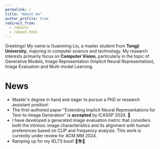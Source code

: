 ```yaml
---
permalink: /
title: "About me"
author_profile: true
redirect_from: 
  - /about/
  - /about.html
---
```


Greetings! My name is Guanming Liu, a master student from **Tongji University**, majoring in computer science and technology. My research interests primarily focus on **Computer Vision**, particularly in the topic of Generative Models, Image Representation (Implicit Neural Representation), Image Evaluation and Multi-modal Learning.

News
======

* Master's degree in hand and eager to pursue a PhD or research assistant position!
* The first-authored paper "Extending Implicit Neural Representations for Text-to-Image Generation" is **accepted** by ICASSP 2024. 🎉
* I have developed a generated image evaluation metric that considers both the intrinsic image characteristics and its alignment with human preferences based on CLIP and frequency analysis. This work is currently under review for ACM MM 2024.
* Ramping up for my IELTS bout! 🚀📚💪

